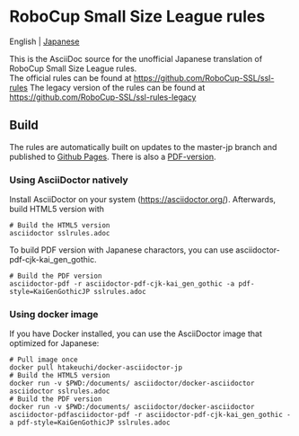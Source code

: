# RoboCup Small Size League rules

English | [Japanese](README_jp.md)

This is the AsciiDoc source for the unofficial Japanese translation of RoboCup Small Size League rules.  
The official rules can be found at https://github.com/RoboCup-SSL/ssl-rules
The legacy version of the rules can be found at https://github.com/RoboCup-SSL/ssl-rules-legacy

## Build
The rules are automatically built on updates to the master-jp branch and published to [Github Pages](https://kkimurak.github.io/ssl-rules-jp/sslrules.html). There is also a [PDF-version](https://kkimurak.github.io/ssl-rules-jp/sslrules.pdf).

### Using AsciiDoctor natively
Install AsciiDoctor on your system (https://asciidoctor.org/). Afterwards, build HTML5 version with
```
# Build the HTML5 version
asciidoctor sslrules.adoc
```

To build PDF version with Japanese charactors, you can use asciidoctor-pdf-cjk-kai_gen_gothic.
```
# Build the PDF version
asciidoctor-pdf -r asciidoctor-pdf-cjk-kai_gen_gothic -a pdf-style=KaiGenGothicJP sslrules.adoc
```

### Using docker image
If you have Docker installed, you can use the AsciiDoctor image that optimized for Japanese:
```
# Pull image once
docker pull htakeuchi/docker-asciidoctor-jp
# Build the HTML5 version
docker run -v $PWD:/documents/ asciidoctor/docker-asciidoctor asciidoctor sslrules.adoc
# Build the PDF version
docker run -v $PWD:/documents/ asciidoctor/docker-asciidoctor asciidoctor-pdfasciidoctor-pdf -r asciidoctor-pdf-cjk-kai_gen_gothic -a pdf-style=KaiGenGothicJP sslrules.adoc
```
